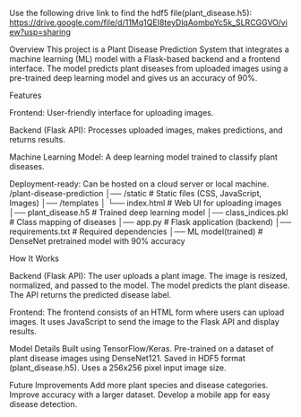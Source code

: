 Use the following drive link to find the hdf5 file(plant_disease.h5): https://drive.google.com/file/d/11Mq1QEI8teyDlqAombpYc5k_SLRCGGVO/view?usp=sharing 

Overview This project is a Plant Disease Prediction System that integrates a machine learning (ML) model with a Flask-based backend and a frontend interface. 
The model predicts plant diseases from uploaded images using a pre-trained deep learning model and gives us an accuracy of 90%. 

Features 

Frontend: User-friendly interface for uploading images. 

Backend (Flask API): Processes uploaded images, makes predictions, and returns results. 

Machine Learning Model: A deep learning model trained to classify plant diseases. 

Deployment-ready: Can be hosted on a cloud server or local machine. 
/plant-disease-prediction │── /static # Static files (CSS, JavaScript, Images) │── /templates │ └── index.html # Web UI for uploading images │── plant_disease.h5 # Trained deep learning model │── class_indices.pkl # Class mapping of diseases │── app.py # Flask application (backend) │── requirements.txt # Required dependencies │── ML model(trained) # DenseNet pretrained model with 90% accuracy

How It Works

Backend (Flask API): The user uploads a plant image. The image is resized, normalized, and passed to the model. The model predicts the plant disease. The API returns the predicted disease label.

Frontend: The frontend consists of an HTML form where users can upload images. It uses JavaScript to send the image to the Flask API and display results.

Model Details Built using TensorFlow/Keras. Pre-trained on a dataset of plant disease images using DenseNet121. Saved in HDF5 format (plant_disease.h5). Uses a 256x256 pixel input image size.

Future Improvements Add more plant species and disease categories. Improve accuracy with a larger dataset. Develop a mobile app for easy disease detection.
